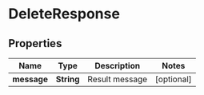 

# DeleteResponse


## Properties

| Name | Type | Description | Notes |
|------------ | ------------- | ------------- | -------------|
|**message** | **String** | Result message |  [optional] |



